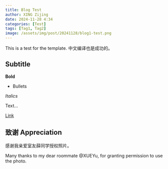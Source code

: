 ```yaml
---
title: Blog Test
author: XING Zijing
date: 2024-11-28 4:34
categories: [Test]
tags: [Tag1, Tag2]
image: /assets/img/post/20241128/blog1-test.png
---
```


This is a test for the template. 中文编译也是成功的。 

## Subtitle

**Bold**

- Bullets

*Italics*

Text...

[Link](https://github.com/xingzijing) 


## 致谢 Appreciation

感谢我亲爱室友薛同学授权照片。

Many thanks to my dear roommate @XUEYu, for granting permission to use the photo.

